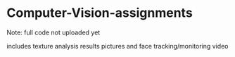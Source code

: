Computer-Vision-assignments
===========================

Note: full code not uploaded yet

includes texture analysis results pictures and face tracking/monitoring video
